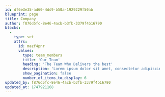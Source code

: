 ```yaml
---
id: df6e3e35-ad60-4dd9-b50a-1929229f50ab
blueprint: page
title: Company
author: f876d5fc-8e46-4acb-b3fb-3379f4b16790
blocks:
  -
    type: set
    attrs:
      id: mazf4pnr
      values:
        type: team_members
        title: 'Our Team'
        heading: 'The Team Who Delivers the best'
        description: 'Lorem ipsum dolor sit amet, consectetur adipiscing elit. Pellentesque massa nibh, pulvinar vitae aliquet nec, accumsan aliquet orci.'
        show_pagination: false
        number_of_items_to_display: 6
updated_by: f876d5fc-8e46-4acb-b3fb-3379f4b16790
updated_at: 1747921168
---
```

